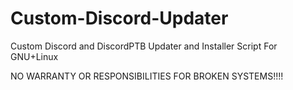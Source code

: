 # Custom-Discord-Updater
Custom Discord and DiscordPTB Updater and Installer Script For GNU+Linux

NO WARRANTY OR RESPONSIBILITIES FOR BROKEN SYSTEMS!!!!
